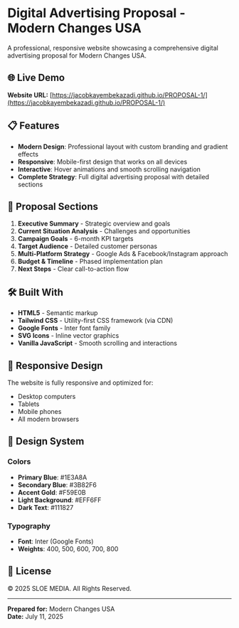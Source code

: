 # Digital Advertising Proposal - Modern Changes USA

A professional, responsive website showcasing a comprehensive digital advertising proposal for Modern Changes USA.

## 🌐 Live Demo

**Website URL:** [https://jacobkayembekazadi.github.io/PROPOSAL-1/](https://jacobkayembekazadi.github.io/PROPOSAL-1/)

## 📋 Features

- **Modern Design**: Professional layout with custom branding and gradient effects
- **Responsive**: Mobile-first design that works on all devices
- **Interactive**: Hover animations and smooth scrolling navigation
- **Complete Strategy**: Full digital advertising proposal with detailed sections

## 🎯 Proposal Sections

1. **Executive Summary** - Strategic overview and goals
2. **Current Situation Analysis** - Challenges and opportunities
3. **Campaign Goals** - 6-month KPI targets
4. **Target Audience** - Detailed customer personas
5. **Multi-Platform Strategy** - Google Ads & Facebook/Instagram approach
6. **Budget & Timeline** - Phased implementation plan
7. **Next Steps** - Clear call-to-action flow

## 🛠️ Built With

- **HTML5** - Semantic markup
- **Tailwind CSS** - Utility-first CSS framework (via CDN)
- **Google Fonts** - Inter font family
- **SVG Icons** - Inline vector graphics
- **Vanilla JavaScript** - Smooth scrolling and interactions

## 📱 Responsive Design

The website is fully responsive and optimized for:
- Desktop computers
- Tablets
- Mobile phones
- All modern browsers

## 🎨 Design System

### Colors
- **Primary Blue**: #1E3A8A
- **Secondary Blue**: #3B82F6  
- **Accent Gold**: #F59E0B
- **Light Background**: #EFF6FF
- **Dark Text**: #111827

### Typography
- **Font**: Inter (Google Fonts)
- **Weights**: 400, 500, 600, 700, 800

## 📄 License

© 2025 SLOE MEDIA. All Rights Reserved.

---

**Prepared for:** Modern Changes USA  
**Date:** July 11, 2025
